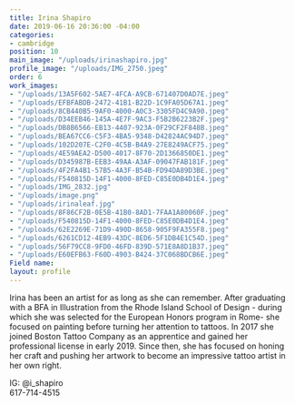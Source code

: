 ```yaml
---
title: Irina Shapiro
date: 2019-06-16 20:36:00 -04:00
categories:
- cambridge
position: 10
main_image: "/uploads/irinashapiro.jpg"
profile_image: "/uploads/IMG_2750.jpeg"
order: 6
work_images:
- "/uploads/13A5F602-5AE7-4FCA-A9CB-671407D0AD7E.jpeg"
- "/uploads/EFBFABDB-2472-41B1-B22D-1C9FA05D67A1.jpeg"
- "/uploads/8CB440B5-9AF0-4000-A0C3-3305FD4C9A90.jpeg"
- "/uploads/D34EEB46-145A-4E7F-9AC3-F5B2B6223B2F.jpeg"
- "/uploads/DB8B6566-EB13-4407-923A-0F29CF2F848B.jpeg"
- "/uploads/BEA67CC6-C5F3-4BA5-9348-D42824AC94D7.jpeg"
- "/uploads/102D207E-C2F0-4C5B-B4A9-27E8249ACF75.jpeg"
- "/uploads/4E59AEA2-D500-4017-8F70-2D1366850DE1.jpeg"
- "/uploads/D345987B-EEB3-49AA-A3AF-09047FAB181F.jpeg"
- "/uploads/4F2FA4B1-57B5-4A3F-B54B-FD94DA89D3BE.jpeg"
- "/uploads/F540815D-14F1-4000-8FED-C85E0DB4D1E4.jpeg"
- "/uploads/IMG_2832.jpg"
- "/uploads/image.png"
- "/uploads/irinaleaf.jpg"
- "/uploads/8F86CF2B-0E5B-41B0-8AD1-7FAA1A80060F.jpeg"
- "/uploads/F540815D-14F1-4000-8FED-C85E0DB4D1E4.jpeg"
- "/uploads/62E2269E-71D9-490D-8658-905F9FA355F8.jpeg"
- "/uploads/6261CD12-4EB9-43DC-8ED6-5F1DB4E1C54D.jpeg"
- "/uploads/56F79CC8-9FD0-46FD-839D-571E8A8D1B37.jpeg"
- "/uploads/E60EFB63-F60D-4903-B424-37C068BDCB6E.jpeg"
Field name: 
layout: profile
---
```


Irina has been an artist for as long as she can remember. After graduating with a BFA in Illustration from the Rhode Island School of Design - during which she was selected for the European Honors program in Rome- she focused on painting before turning her attention to tattoos. In 2017 she joined Boston Tattoo Company as an apprentice and gained her professional license in early 2019. Since then, she has focused on honing her craft and pushing her artwork to become an impressive tattoo artist in her own right. 

IG: @i_shapiro  
617-714-4515
